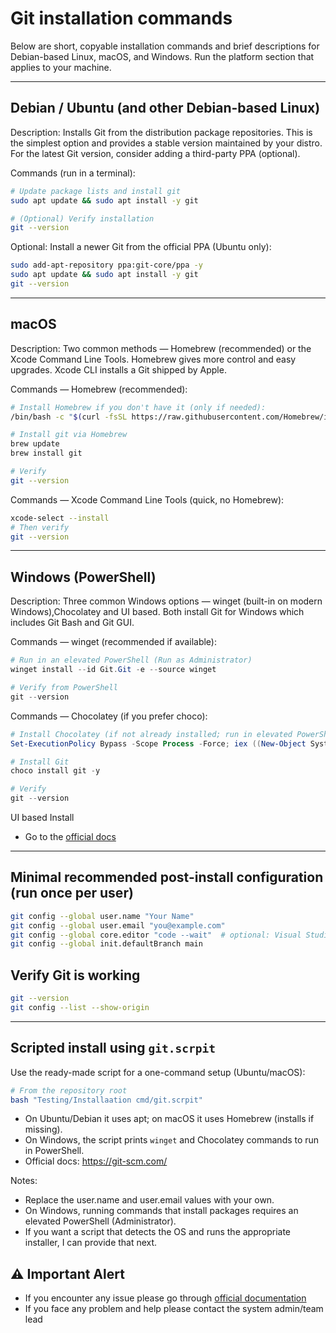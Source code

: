 # Git installation commands
Below are short, copyable installation commands and brief descriptions for Debian-based Linux, macOS, and Windows. Run the platform section that applies to your machine.

---

## Debian / Ubuntu (and other Debian-based Linux)

Description: Installs Git from the distribution package repositories. This is the simplest option and provides a stable version maintained by your distro. For the latest Git version, consider adding a third-party PPA (optional).

Commands (run in a terminal):

```bash
# Update package lists and install git
sudo apt update && sudo apt install -y git

# (Optional) Verify installation
git --version
```

Optional: Install a newer Git from the official PPA (Ubuntu only):

```bash
sudo add-apt-repository ppa:git-core/ppa -y
sudo apt update && sudo apt install -y git
git --version
```

---

## macOS

Description: Two common methods — Homebrew (recommended) or the Xcode Command Line Tools. Homebrew gives more control and easy upgrades. Xcode CLI installs a Git shipped by Apple.

Commands — Homebrew (recommended):

```bash
# Install Homebrew if you don't have it (only if needed):
/bin/bash -c "$(curl -fsSL https://raw.githubusercontent.com/Homebrew/install/HEAD/install.sh)"

# Install git via Homebrew
brew update
brew install git

# Verify
git --version
```

Commands — Xcode Command Line Tools (quick, no Homebrew):

```bash
xcode-select --install
# Then verify
git --version
```

---

## Windows (PowerShell)

Description: Three common Windows options — winget (built-in on modern Windows),Chocolatey and UI based. Both install Git for Windows which includes Git Bash and Git GUI.

Commands — winget (recommended if available):

```powershell
# Run in an elevated PowerShell (Run as Administrator)
winget install --id Git.Git -e --source winget

# Verify from PowerShell
git --version
```

Commands — Chocolatey (if you prefer choco):

```powershell
# Install Chocolatey (if not already installed; run in elevated PowerShell)
Set-ExecutionPolicy Bypass -Scope Process -Force; iex ((New-Object System.Net.WebClient).DownloadString('https://community.chocolatey.org/install.ps1'))

# Install Git
choco install git -y

# Verify
git --version
```

UI based Install
- Go to the [official docs](https://git-scm.com/)

---

## Minimal recommended post-install configuration (run once per user)

```bash
git config --global user.name "Your Name"
git config --global user.email "you@example.com"
git config --global core.editor "code --wait"  # optional: Visual Studio Code
git config --global init.defaultBranch main
```

## Verify Git is working

```bash
git --version
git config --list --show-origin
```
---
## Scripted install using `git.scrpit`
Use the ready-made script for a one-command setup (Ubuntu/macOS):

```bash
# From the repository root
bash "Testing/Installaation cmd/git.scrpit"
```

- On Ubuntu/Debian it uses apt; on macOS it uses Homebrew (installs if missing).
- On Windows, the script prints `winget` and Chocolatey commands to run in PowerShell.
- Official docs: https://git-scm.com/

Notes:
- Replace the user.name and user.email values with your own.
- On Windows, running commands that install packages requires an elevated PowerShell (Administrator).
- If you want a script that detects the OS and runs the appropriate installer, I can provide that next.

## ⚠️ Important Alert
- If you encounter any issue please go through [official documentation](https://git-scm.com/)
- If you face any problem and help please contact the system admin/team lead
